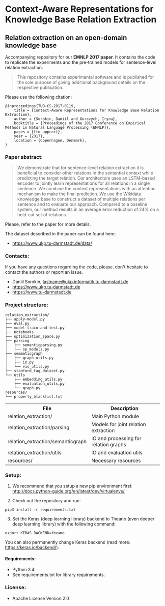 # Context-Aware Representations for Knowledge Base Relation Extraction

## Relation extraction on an open-domain knowledge base


Accompanying repository for our **EMNLP 2017 paper**. It contains the code to replicate the experiments and the pre-trained models for sentence-level relation extraction.

> This repository contains experimental software and is published for the sole purpose of giving additional background details on the respective publication.
 
Please use the following citation:

```
@inproceedings{TUD-CS-2017-0119,
	title = {Context-Aware Representations for Knowledge Base Relation Extraction},
	author = {Sorokin, Daniil and Gurevych, Iryna},
	booktitle = {Proceedings of the 2017 Conference on Empirical Methods in Natural Language Processing (EMNLP)},
	pages = {(to appear)},
	year = {2017},
	location = {Copenhagen, Denmark},
}
```

### Paper abstract:
> We demonstrate that for sentence-level relation extraction it is beneficial to consider other relations in the sentential context while predicting the target relation. Our architecture uses an LSTM-based encoder to jointly learn representations for all relations in a single sentence. 
We combine the context representations with an attention mechanism to make the final prediction. 
> We use the Wikidata knowledge base to construct a dataset of multiple relations per sentence and to evaluate our approach. Compared to a baseline system, our method results in an average error reduction of 24\% on a held-out set of relations.

Please, refer to the paper for more details.

The dataset described in the paper can be found here:
 * https://www.ukp.tu-darmstadt.de/data/
 
 
### Contacts:
If you have any questions regarding the code, please, don't hesitate to contact the authors or report an issue.
  * Daniil Sorokin, lastname@ukp.informatik.tu-darmstadt.de
  * https://www.ukp.tu-darmstadt.de
  * https://www.tu-darmstadt.de
  
### Project structure:
```
relation_extraction/
├── apply-model.py
├── eval.py
├── model-train-and-test.py
├── notebooks
├── optimization_space.py
├── parsing
│   ├── semanticparsing.py
│   └── sp_models.py
├── semanticgraph
│   ├── graph_utils.py
│   ├── io.py
│   └── vis_utils.py
├── stanford_tag_dataset.py
└── utils
    ├── embedding_utils.py
    ├── evaluation_utils.py
    └── graph.py
resources/
└── property_blacklist.txt
```

<table>
    <tr>
        <th>File</th><th>Description</th>
    </tr>
    <tr>
        <td>relation_extraction/</td><td>Main Python module</td>
    </tr>
    <tr>
        <td>relation_extraction/parsing</td><td>Models for joint relation extraction</td>
    </tr>
    <tr>
        <td>relation_extraction/semanticgraph</td><td>IO and processing for relation graphs</td>
    </tr>
    <tr>
        <td>relation_extraction/utils</td><td>IO and evaluation utils</td>
    </tr>
    <tr>
        <td>resources/</td><td>Necessary resources</td>
    </tr>
</table>

### Setup:

1. We recommend that you setup a new pip environment first: http://docs.python-guide.org/en/latest/dev/virtualenvs/

2. Check out the repository and run:
```
pip3 install -r requirements.txt
```
3. Set the Keras (deep learning library) backend to Theano (even deeper deep learning library) with the following command:
```
export KERAS_BACKEND=theano
```
   You can also permanently change Keras backend (read more: https://keras.io/backend/).

#### Requirements:
* Python 3.4
* See requirements.txt for library requirements. 

### License:
* Apache License Version 2.0